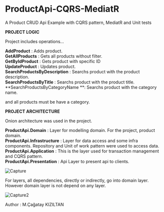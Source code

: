 # ProductApi-CQRS-MediatR
A Product CRUD Api Example with CQRS pattern, MediatR and Unit tests

**PROJECT LOGIC**

Project includes operations...

**AddProduct** : Adds product. <br/>
**GetAllProducts** : Gets all products without filter. <br/>
**GetByIdProduct** : Gets product with specific ID <br/>
**UpdateProduct** : Updates product. <br/>
**SearchProductsByDescription** : Searchs product with the product description. <br/>
**SearchProductsByTitle** : Searchs product with the product title. <br/>
**SearchProductsByCategoryName **: Searchs product with the category name. <br/>

and all products must be have a category.

**PROJECT ARCHITECTURE**

Onion architecture was used in the project.

**ProductApi.Domain** : Layer for modelling domain. For the project, product domain.  <br/>
**ProductApi.Infrastructure** : Layer for data access and some infra components. Repository and Unit of work pattern were used to access data.  <br/>
**ProductApi.Application** :  This is the layer used for transaction management and CQRS pattern.  <br/>
**ProductApi.Presentation** :  Api Layer to present api to clients.  <br/>

![Capture](https://user-images.githubusercontent.com/45563744/115993555-0b8b5180-a5dc-11eb-93a0-4d5a603fe5a8.PNG)

For layers, all dependencies, directly or indirectly, go into domain layer. However domain layer is not depend on any layer.

![Capture2](https://user-images.githubusercontent.com/45563744/115993757-ea773080-a5dc-11eb-9c28-6b81142c89da.PNG)

Author : M.Çağatay KIZILTAN
